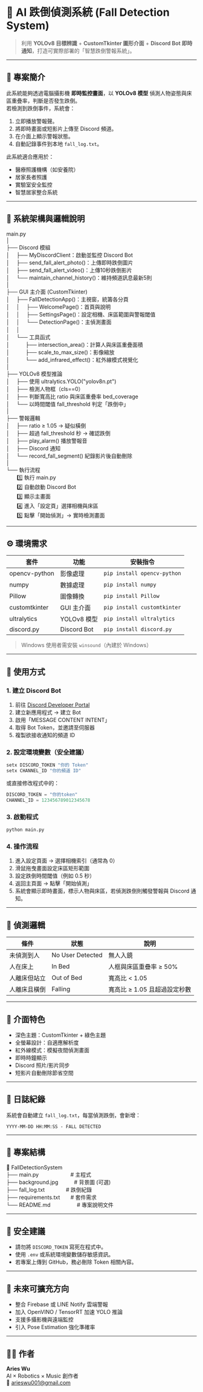 # 🧠 AI 跌倒偵測系統 (Fall Detection System)

> 利用 **YOLOv8 目標辨識** + **CustomTkinter 圖形介面** + **Discord Bot 即時通知**，打造可實際部署的「智慧跌倒警報系統」。

---

## 📘 專案簡介

此系統能夠透過電腦攝影機 **即時監控畫面**，以 **YOLOv8 模型** 偵測人物姿態與床區重疊率，判斷是否發生跌倒。  
若檢測到跌倒事件，系統會：

1. 立即播放警報聲。  
2. 將即時畫面或短影片上傳至 Discord 頻道。  
3. 在介面上顯示警報狀態。  
4. 自動記錄事件到本地 `fall_log.txt`。

此系統適合應用於：
- 醫療照護機構（如安養院）
- 居家長者照護
- 實驗室安全監控
- 智慧居家整合系統

---

## 🧩 系統架構與邏輯說明

main.py  
│  
├── Discord 模組  
│　 ├── MyDiscordClient：啟動並監控 Discord Bot  
│　 ├── send_fall_alert_photo()：上傳即時跌倒圖片  
│　 ├── send_fall_alert_video()：上傳10秒跌倒影片  
│　 └── maintain_channel_history()：維持頻道訊息最新5則  
│  
├── GUI 主介面 (CustomTkinter)  
│　 ├── FallDetectionApp()：主視窗，統籌各分頁  
│　 │　 ├── WelcomePage()：首頁與說明  
│　 │　 ├── SettingsPage()：設定相機、床區範圍與警報閾值  
│　 │　 └── DetectionPage()：主偵測畫面  
│　 │  
│　 └── 工具函式  
│　　　├── intersection_area()：計算人與床區重疊面積  
│　　　├── scale_to_max_size()：影像縮放  
│　　　└── add_infrared_effect()：紅外線模式視覺化  
│  
├── YOLOv8 模型推論  
│　 ├── 使用 ultralytics.YOLO("yolov8n.pt")  
│　 ├── 檢測人物框（cls==0）  
│　 ├── 判斷寬高比 ratio 與床區重疊率 bed_coverage  
│　 └── 以時間閾值 fall_threshold 判定「跌倒中」  
│  
├── 警報邏輯  
│　 ├── ratio ≥ 1.05 → 疑似橫倒  
│　 ├── 超過 fall_threshold 秒 → 確認跌倒  
│　 ├── play_alarm() 播放警報音  
│　 ├── Discord 通知  
│　 └── record_fall_segment() 紀錄影片後自動刪除  
│  
└── 執行流程  
　　1️⃣ 執行 main.py  
　　2️⃣ 自動啟動 Discord Bot  
　　3️⃣ 顯示主畫面  
　　4️⃣ 進入「設定頁」選擇相機與床區  
　　5️⃣ 點擊「開始偵測」→ 實時檢測畫面  

---

## ⚙️ 環境需求

| 套件 | 功能 | 安裝指令 |
|------|------|-----------|
| opencv-python | 影像處理 | `pip install opencv-python` |
| numpy | 數據處理 | `pip install numpy` |
| Pillow | 圖像轉換 | `pip install Pillow` |
| customtkinter | GUI 主介面 | `pip install customtkinter` |
| ultralytics | YOLOv8 模型 | `pip install ultralytics` |
| discord.py | Discord Bot | `pip install discord.py` |

> Windows 使用者需安裝 `winsound`（內建於 Windows）

---

## 🚀 使用方式

### 1. 建立 Discord Bot
1. 前往 [Discord Developer Portal](https://discord.com/developers/applications)  
2. 建立新應用程式 → 建立 Bot  
3. 啟用「MESSAGE CONTENT INTENT」  
4. 取得 Bot Token，並邀請至伺服器  
5. 複製欲接收通知的頻道 ID  

### 2. 設定環境變數（安全建議）
```bash
setx DISCORD_TOKEN "你的 Token"
setx CHANNEL_ID "你的頻道 ID"
```

或直接修改程式中的：
```python
DISCORD_TOKEN = "你的token"
CHANNEL_ID = 123456789012345678
```

### 3. 啟動程式
```bash
python main.py
```

### 4. 操作流程
1. 進入設定頁面 → 選擇相機索引（通常為 0）  
2. 滑鼠拖曳畫面設定床區矩形範圍  
3. 設定跌倒時間閾值（例如 0.5 秒）  
4. 返回主頁面 → 點擊「開始偵測」  
5. 系統會顯示即時畫面，標示人物與床區，若偵測跌倒則觸發警報與 Discord 通知。

---

## 🧠 偵測邏輯

| 條件 | 狀態 | 說明 |
|------|------|------|
| 未偵測到人 | No User Detected | 無人入鏡 |
| 人在床上 | In Bed | 人框與床區重疊率 ≥ 50% |
| 人離床但站立 | Out of Bed | 寬高比 < 1.05 |
| 人離床且橫倒 | Falling | 寬高比 ≥ 1.05 且超過設定秒數 |

---

## 🌈 介面特色

- 深色主題：CustomTkinter + 綠色主題  
- 全螢幕設計：自適應解析度  
- 紅外線模式：模擬夜間偵測畫面  
- 即時時鐘顯示  
- Discord 照片/影片同步  
- 短影片自動刪除節省空間  

---

## 🧾 日誌紀錄

系統會自動建立 `fall_log.txt`，每當偵測跌倒，會新增：
```
YYYY-MM-DD HH:MM:SS - FALL DETECTED
```

---

## 🧱 專案結構

📂 FallDetectionSystem  
├── main.py　　　　　　# 主程式  
├── background.jpg　　　# 背景圖 (可選)  
├── fall_log.txt　　　　# 跌倒紀錄  
├── requirements.txt　　# 套件需求  
└── README.md　　　　　# 專案說明文件  

---

## 🔐 安全建議

- 請勿將 `DISCORD_TOKEN` 寫死在程式中。  
- 使用 `.env` 或系統環境變數儲存敏感資訊。  
- 若專案上傳到 GitHub，務必刪除 Token 相關內容。  

---

## 🧭 未來可擴充方向

- 整合 Firebase 或 LINE Notify 雲端警報  
- 加入 OpenVINO / TensorRT 加速 YOLO 推論  
- 支援多攝影機與遠端監控  
- 引入 Pose Estimation 強化準確率  

---

## 🧑‍💻 作者

**Aries Wu**  
AI × Robotics × Music 創作者  
📧 arieswu001@gmail.com  

